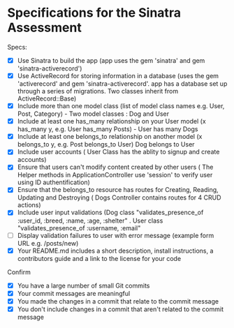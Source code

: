 # Specifications for the Sinatra Assessment

Specs:
- [x] Use Sinatra to build the app (app uses the gem 'sinatra' and gem 'sinatra-activerecord')
- [x] Use ActiveRecord for storing information in a database (uses the gem 'activerecord' and gem 'sinatra-activerecord'. app has a database set up through a series of migrations. Two classes inherit from ActiveRecord::Base)
- [x] Include more than one model class (list of model class names e.g. User, Post, Category) - Two model classes : Dog and User 
- [x] Include at least one has_many relationship on your User model (x has_many y, e.g. User has_many Posts) - User has many Dogs 
- [x] Include at least one belongs_to relationship on another model (x belongs_to y, e.g. Post belongs_to User) Dog belongs to User 
- [x] Include user accounts ( User Class has the ablity to signup and create accounts)
- [x] Ensure that users can't modify content created by other users ( The Helper methods in ApplicationController use 'session'  to verify user using ID authentification)
- [x] Ensure that the belongs_to resource has routes for Creating, Reading, Updating and Destroying ( Dogs Controller contains routes for 4 CRUD actions)
- [x] Include user input validations (Dog class "validates_presence_of :user_id, :breed, :name, :age, :shelter" . User class "validates_presence_of :username, :email" 
- [ ] Display validation failures to user with error message (example form URL e.g. /posts/new)
- [x] Your README.md includes a short description, install instructions, a contributors guide and a link to the license for your code

Confirm
- [x] You have a large number of small Git commits
- [x] Your commit messages are meaningful
- [x] You made the changes in a commit that relate to the commit message
- [x] You don't include changes in a commit that aren't related to the commit message
